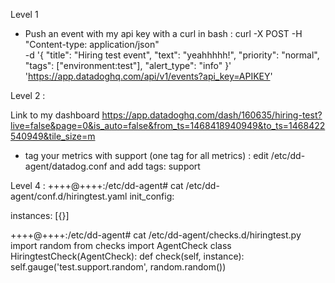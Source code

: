 Level 1
* Push an event with my api key with a curl in bash :
curl  -X POST -H "Content-type: application/json" \
-d '{
      "title": "Hiring test event",
      "text": "yeahhhhh!",
      "priority": "normal",
      "tags": ["environment:test"],
      "alert_type": "info"
  }' \
'https://app.datadoghq.com/api/v1/events?api_key=APIKEY'

Level 2 :

Link to my dashboard https://app.datadoghq.com/dash/160635/hiring-test?live=false&page=0&is_auto=false&from_ts=1468418940949&to_ts=1468422540949&tile_size=m

- tag your metrics with support (one tag for all metrics) :
edit /etc/dd-agent/datadog.conf and add tags: support

Level 4 :
++++@++++:/etc/dd-agent# cat /etc/dd-agent/conf.d/hiringtest.yaml
init_config:

instances:
    [{}]

++++@++++:/etc/dd-agent# cat /etc/dd-agent/checks.d/hiringtest.py
import random
from checks import AgentCheck
class HiringtestCheck(AgentCheck):
    def check(self, instance):
        self.gauge('test.support.random', random.random())
